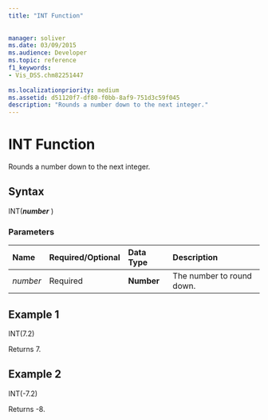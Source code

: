 ```yaml
---
title: "INT Function"
 
 
manager: soliver
ms.date: 03/09/2015
ms.audience: Developer
ms.topic: reference
f1_keywords:
- Vis_DSS.chm82251447
 
ms.localizationpriority: medium
ms.assetid: d51120f7-df80-f0bb-8af9-751d3c59f045
description: "Rounds a number down to the next integer."
---
```


# INT Function

Rounds a number down to the next integer.
  
## Syntax

INT(***number*** )
  
### Parameters

|**Name**|**Required/Optional**|**Data Type**|**Description**|
|:-----|:-----|:-----|:-----|
| *number* <br/> |Required  <br/> |**Number** <br/> |The number to round down. |

## Example 1

INT(7.2)
  
Returns 7.
  
## Example 2

INT(-7.2)
  
Returns -8.
  